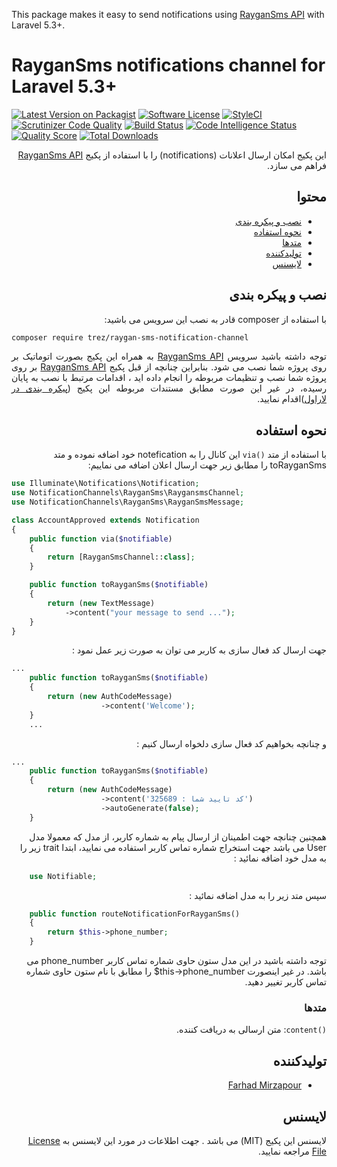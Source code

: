 
This package makes it easy to send notifications using <a href="https://github.com/farhadmirzapour/RayganSms" target="_blank">RayganSms API</a> with Laravel 5.3+.

# RayganSms notifications channel for Laravel 5.3+

[![Latest Version on Packagist](https://img.shields.io/packagist/v/trez/raygan-sms-notification-channel.svg?style=flat-square)](https://packagist.org/packages/trez/raygan-sms-notification-channel)
[![Software License](https://img.shields.io/badge/license-MIT-brightgreen.svg?style=flat-square)](LICENSE)
[![StyleCI](https://github.styleci.io/repos/164848543/shield?branch=master)](https://github.styleci.io/repos/164848543)
[![Scrutinizer Code Quality](https://scrutinizer-ci.com/g/farhadmirzapour/RaygansmsChannel/badges/quality-score.png?b=master)](https://scrutinizer-ci.com/g/farhadmirzapour/RaygansmsChannel/?branch=master)
[![Build Status](https://scrutinizer-ci.com/g/farhadmirzapour/RaygansmsChannel/badges/build.png?b=master)](https://scrutinizer-ci.com/g/farhadmirzapour/RaygansmsChannel/build-status/master)
[![Code Intelligence Status](https://scrutinizer-ci.com/g/farhadmirzapour/RaygansmsChannel/badges/code-intelligence.svg?b=master)](https://scrutinizer-ci.com/code-intelligence)
[![Quality Score](https://img.shields.io/scrutinizer/g/farhadmirzapour/RaygansmsChannel.svg?style=flat-square)](https://scrutinizer-ci.com/g/farhadmirzapour/RaygansmsChannel)
[![Total Downloads](https://img.shields.io/packagist/dt/trez/raygan-sms-notification-channel.svg?style=flat-square)](https://packagist.org/packages/trez/raygan-sms-notification-channel)

<div dir="rtl">
این پکیج امکان ارسال اعلانات (notifications) را با استفاده از پکیج <a href="https://github.com/farhadmirzapour/RayganSms" target="_blank">RayganSms API</a>   فراهم می سازد.

## محتوا

- [نصب و پیکره بندی](#نصب-و-پیکره-بندی)
- [نحوه استفاده](#نحوه-استفاده)
- [متدها](#متدها)
- [تولیدکننده](#تولیدکننده)
- [لایسنس](#لایسنس)


## نصب و پیکره بندی  

با استفاده از composer  قادر به نصب این سرویس می باشید:
</div>

```bash
composer require trez/raygan-sms-notification-channel
```
<div dir="rtl" align="justify">
توجه داشته باشید سرویس <a href="https://github.com/farhadmirzapour/RayganSms" target="_blank">RayganSms API</a>  به همراه این پکیج بصورت اتوماتیک بر روی پروژه شما نصب می شود.
    بنابراین چنانچه از قبل پکیج <a href="https://github.com/farhadmirzapour/RayganSms" target="_blank">RayganSms API</a> بر روی پروژه شما نصب و تنظیمات مربوطه را انجام داده اید ، اقدامات مرتبط با نصب به پایان رسیده، در غیر این صورت مطابق مستندات مربوطه این پکیج (<a href="https://github.com/farhadmirzapour/RayganSms#%D9%BE%DB%8C%DA%A9%D8%B1%D9%87-%D8%A8%D9%86%D8%AF%DB%8C-%D8%AF%D8%B1-%D9%84%D8%A7%D8%B1%D8%A7%D9%88%D9%84" >پیکره بندی در لاراول</a>)اقدام نمایید.
</div>

<div dir="rtl">
    
## نحوه استفاده

با استفاده از متد `()via` این کانال را به notefication  خود اضافه نموده و متد toRayganSms را مطابق زیر جهت ارسال اعلان اضافه می نماییم:
</div>

```php
use Illuminate\Notifications\Notification;
use NotificationChannels\RayganSms\RaygansmsChannel;
use NotificationChannels\RayganSms\RayganSmsMessage;

class AccountApproved extends Notification
{
    public function via($notifiable)
    {
        return [RayganSmsChannel::class];
    }

    public function toRayganSms($notifiable)
    {
        return (new TextMessage)
            ->content("your message to send ...");
    }
}
```

<div dir="rtl">
 جهت ارسال کد فعال سازی به کاربر می توان به صورت زیر عمل نمود :
</div>    

```php
...
    public function toRayganSms($notifiable)
    {
        return (new AuthCodeMessage)
                    ->content('Welcome');
    }
    ...
```

<div dir="rtl">
 و چنانچه بخواهیم کد فعال سازی دلخواه ارسال کنیم  :
</div> 

```php
...
    public function toRayganSms($notifiable)
    {
        return (new AuthCodeMessage)
                    ->content('کد تایید شما : 325689')
                    ->autoGenerate(false);
    }
```

<div dir="rtl">
 همچنین چنانچه جهت اطمینان از ارسال پیام به شماره کاربر،  از مدل که معمولا مدل User می باشد جهت استخراج شماره تماس کاربر استفاده می نمایید، ابتدا trait زیر را به مدل خود اضافه نمائید :   
</div>

```php
    use Notifiable;
```

<div dir="rtl">
 سپس متد زیر را به مدل اضافه نمائید : 
</div>

```php
    public function routeNotificationForRayganSms()
    {
        return $this->phone_number;
    }
``` 


<div dir="rtl">
    توجه داشته باشید در این مدل ستون حاوی شماره تماس کاربر phone_number  می باشد. در غیر اینصورت this->phone_number$ را مطابق با نام ستون حاوی شماره تماس کاربر تغییر دهید.
</div>
<div dir="rtl">
    
### متدها

`()content`: متن ارسالی به دریافت کننده.


## تولیدکننده

- [Farhad Mirzapour](https://github.com/farhadmirzapour)

## لایسنس

لایسنس این پکیج (MIT) می باشد . جهت اطلاعات در مورد این لایسنس به [License File](LICENSE) مراجعه نمایید. 

</div>

